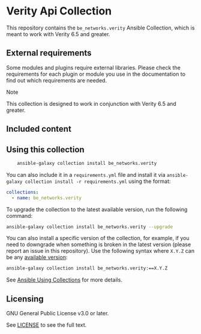 # Verity Api Collection

This repository contains the `be_networks.verity` Ansible Collection, which is meant to work with Verity 6.5 and greater.

<!--start requires_ansible-->
<!--end requires_ansible-->

## External requirements

Some modules and plugins require external libraries. Please check the
requirements for each plugin or module you use in the documentation to find out
which requirements are needed.

> [!NOTE]
> This collection is designed to work in conjunction with Verity 6.5 and greater.

## Included content

<!--start collection content-->
<!--end collection content-->

## Using this collection

```bash
    ansible-galaxy collection install be_networks.verity
```

You can also include it in a `requirements.yml` file and install it via
`ansible-galaxy collection install -r requirements.yml` using the format:

```yaml
collections:
  - name: be_networks.verity
```

To upgrade the collection to the latest available version, run the following
command:

```bash
ansible-galaxy collection install be_networks.verity --upgrade
```

You can also install a specific version of the collection, for example, if you
need to downgrade when something is broken in the latest version (please report
an issue in this repository). Use the following syntax where `X.Y.Z` can be any
[available version](https://galaxy.ansible.com/be_networks/verity):

```bash
ansible-galaxy collection install be_networks.verity:==X.Y.Z
```

See
[Ansible Using Collections](https://docs.ansible.com/ansible/latest/user_guide/collections_using.html)
for more details.

<!-- ## Release notes

See the
[changelog](https://github.com/ansible-collections/be_networks.verity/tree/main/CHANGELOG.rst). -->

## Licensing

GNU General Public License v3.0 or later.

See [LICENSE](https://www.gnu.org/licenses/gpl-3.0.txt) to see the full text.
